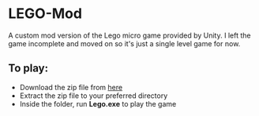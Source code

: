 # LEGO-Mod

A custom mod version of the Lego micro game provided by Unity. 
I left the game incomplete and moved on so it's just a single level game for now.


## To play:
- Download the zip file from [here](https://github.com/tahsintunan/LEGO-Mod/releases/tag/v1.0.0)
- Extract the zip file to your preferred directory
- Inside the folder, run **Lego.exe** to play the game

